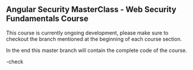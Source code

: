 ## Angular Security MasterClass - Web Security Fundamentals Course

This course is currently ongoing development, please make sure to checkout the branch 
mentioned at the beginning of each course section.

In the end this master branch will contain the complete code of the course.

-check

